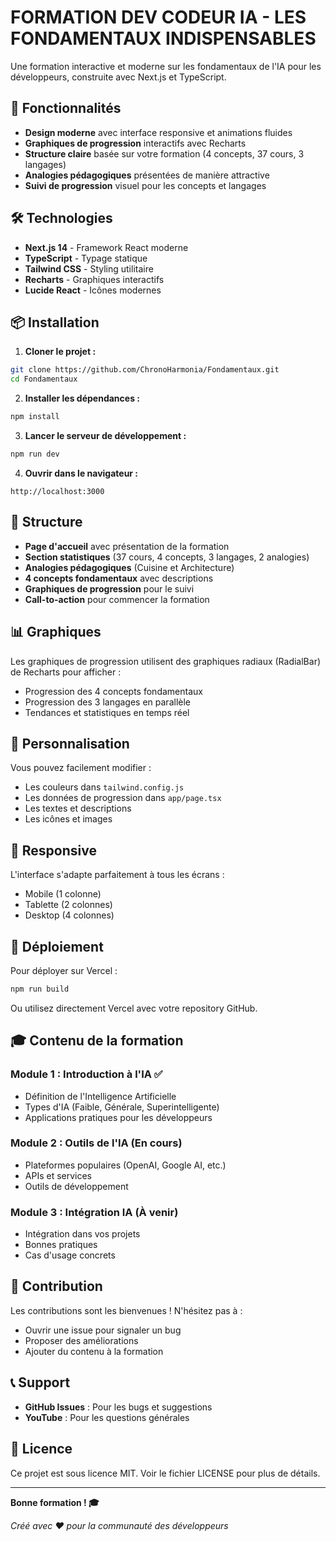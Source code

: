 # FORMATION DEV CODEUR IA - LES FONDAMENTAUX INDISPENSABLES

Une formation interactive et moderne sur les fondamentaux de l'IA pour les développeurs, construite avec Next.js et TypeScript.

## 🚀 Fonctionnalités

- **Design moderne** avec interface responsive et animations fluides
- **Graphiques de progression** interactifs avec Recharts
- **Structure claire** basée sur votre formation (4 concepts, 37 cours, 3 langages)
- **Analogies pédagogiques** présentées de manière attractive
- **Suivi de progression** visuel pour les concepts et langages

## 🛠️ Technologies

- **Next.js 14** - Framework React moderne
- **TypeScript** - Typage statique
- **Tailwind CSS** - Styling utilitaire
- **Recharts** - Graphiques interactifs
- **Lucide React** - Icônes modernes

## 📦 Installation

1. **Cloner le projet :**

```bash
git clone https://github.com/ChronoHarmonia/Fondamentaux.git
cd Fondamentaux
```

2. **Installer les dépendances :**

```bash
npm install
```

3. **Lancer le serveur de développement :**

```bash
npm run dev
```

4. **Ouvrir dans le navigateur :**

```
http://localhost:3000
```

## 🎨 Structure

- **Page d'accueil** avec présentation de la formation
- **Section statistiques** (37 cours, 4 concepts, 3 langages, 2 analogies)
- **Analogies pédagogiques** (Cuisine et Architecture)
- **4 concepts fondamentaux** avec descriptions
- **Graphiques de progression** pour le suivi
- **Call-to-action** pour commencer la formation

## 📊 Graphiques

Les graphiques de progression utilisent des graphiques radiaux (RadialBar) de Recharts pour afficher :

- Progression des 4 concepts fondamentaux
- Progression des 3 langages en parallèle
- Tendances et statistiques en temps réel

## 🎯 Personnalisation

Vous pouvez facilement modifier :

- Les couleurs dans `tailwind.config.js`
- Les données de progression dans `app/page.tsx`
- Les textes et descriptions
- Les icônes et images

## 📱 Responsive

L'interface s'adapte parfaitement à tous les écrans :

- Mobile (1 colonne)
- Tablette (2 colonnes)
- Desktop (4 colonnes)

## 🚀 Déploiement

Pour déployer sur Vercel :

```bash
npm run build
```

Ou utilisez directement Vercel avec votre repository GitHub.

## 🎓 Contenu de la formation

### Module 1 : Introduction à l'IA ✅

- Définition de l'Intelligence Artificielle
- Types d'IA (Faible, Générale, Superintelligente)
- Applications pratiques pour les développeurs

### Module 2 : Outils de l'IA (En cours)

- Plateformes populaires (OpenAI, Google AI, etc.)
- APIs et services
- Outils de développement

### Module 3 : Intégration IA (À venir)

- Intégration dans vos projets
- Bonnes pratiques
- Cas d'usage concrets

## 🤝 Contribution

Les contributions sont les bienvenues ! N'hésitez pas à :

- Ouvrir une issue pour signaler un bug
- Proposer des améliorations
- Ajouter du contenu à la formation

## 📞 Support

- **GitHub Issues** : Pour les bugs et suggestions
- **YouTube** : Pour les questions générales

## 📄 Licence

Ce projet est sous licence MIT. Voir le fichier LICENSE pour plus de détails.

---

**Bonne formation ! 🎓**

_Créé avec ❤️ pour la communauté des développeurs_

